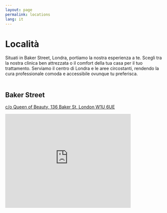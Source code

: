 ```yaml
---
layout: page
permalink: locations
lang: it
---
```

# Località
Situati in Baker Street, Londra, portiamo la nostra esperienza a te. Scegli tra la nostra clinica ben attrezzata o il comfort della tua casa per il tuo trattamento. Serviamo il centro di Londra e le aree circostanti, rendendo la cura professionale comoda e accessibile ovunque tu preferisca.
<br/><br/>

## Baker Street
[c/o Queen of Beauty, 136 Baker St, London W1U 6UE](https://maps.app.goo.gl/UWyyLVqewxnCu16v6)
<iframe src="https://www.google.com/maps/embed?pb=!1m18!1m12!1m3!1d9930.113085539127!2d-0.1674397942237294!3d51.52186989081676!2m3!1f0!2f0!3f0!3m2!1i1024!2i768!4f13.1!3m3!1m2!1s0x48761b1a4e0af533%3A0xda9f3c8ab58ee71!2sHealth%20And%20Beauty%20Lab%20-%20Baker%20Street!5e0!3m2!1sen!2suk!4v1730830833967!5m2!1sen!2suk" width="400" height="300" style="border:0;" allowfullscreen="" loading="lazy" referrerpolicy="no-referrer-when-downgrade"></iframe>
<br/>
